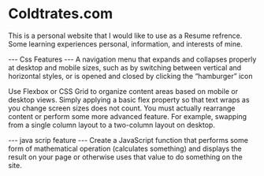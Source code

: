 # Coldtrates.com

This is a personal website that I would like to use as a Resume refrence. Some learning experiences personal, information, and interests of mine.


--- Css Features ---
A navigation menu that expands and collapses properly at desktop and mobile sizes, such as by switching between vertical and horizontal styles, or is opened and closed by clicking the “hamburger” icon

Use Flexbox or CSS Grid to organize content areas based on mobile or desktop views. Simply applying a basic flex property so that text wraps as you change screen sizes does not count. You must actually rearrange content or perform some more advanced feature. For example, swapping from a single column layout to a two-column layout on desktop.

--- java scrip feature ---
Create a JavaScript function that performs some form of mathematical operation (calculates something) and displays the result on your page or otherwise uses that value to do something on the site.
